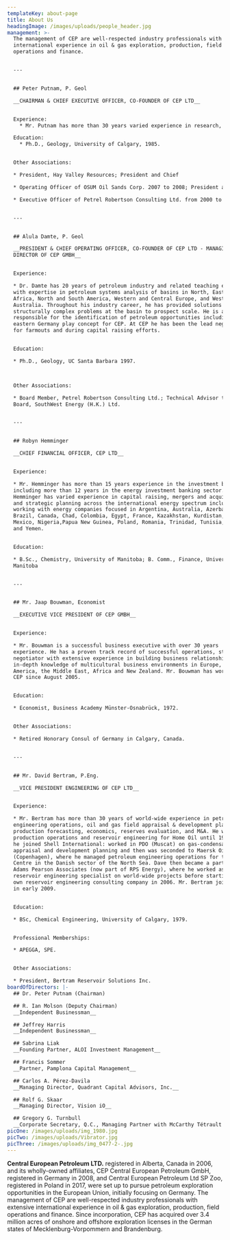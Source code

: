 ```yaml
---
templateKey: about-page
title: About Us
headingImage: /images/uploads/people_header.jpg
management: >-
  The management of CEP are well-respected industry professionals with extensive
  international experience in oil & gas exploration, production, field
  operations and finance.  


  ---  


  ## Peter Putnam, P. Geol

  __CHAIRMAN & CHIEF EXECUTIVE OFFICER, CO-FOUNDER OF CEP LTD__


  Experience:
    * Mr. Putnam has more than 30 years varied experience in research, operations (exploration, development, and thermal oil recovery), corporate management, strategic positioning, equity raising; and broad international experience covering 6 continents and over 30 countries. Dr. Putnam is a proven value creator who has led several companies, including CEP, into significant land positions in Canada, France, Australia, Germany, and Algeria.

  Education:
    * Ph.D., Geology, University of Calgary, 1985.


  Other Associations:

  * President, Hay Valley Resources; President and Chief

  * Operating Officer of OSUM Oil Sands Corp. 2007 to 2008; President and Chief

  * Executive Officer of Petrel Robertson Consulting Ltd. from 2000 to 2006.


  ---


  ## Alula Damte, P. Geol  

  __PRESIDENT & CHIEF OPERATING OFFICER, CO-FOUNDER OF CEP LTD - MANAGING
  DIRECTOR OF CEP GMBH__


  Experience:

  * Dr. Damte has 20 years of petroleum industry and related teaching experience
  with expertise in petroleum systems analysis of basins in North, East and West
  Africa, North and South America, Western and Central Europe, and Western
  Australia. Throughout his industry career, he has provided solutions to
  structurally complex problems at the basin to prospect scale. He is also
  responsible for the identification of petroleum opportunities including the
  eastern Germany play concept for CEP. At CEP he has been the lead negotiator
  for farmouts and during capital raising efforts.


  Education:

  * Ph.D., Geology, UC Santa Barbara 1997.



  Other Associations:

  * Board Member, Petrel Robertson Consulting Ltd.; Technical Advisor to the
  Board, SouthWest Energy (H.K.) Ltd.


  ---


  ## Robyn Hemminger 

  __CHIEF FINANCIAL OFFICER, CEP LTD__


  Experience:

  * Mr. Hemminger has more than 15 years experience in the investment business
  including more than 12 years in the energy investment banking sector.  Mr.
  Hemminger has varied experience in capital raising, mergers and acquisitions
  and strategic planning across the international energy spectrum including
  working with energy companies focused in Argentina, Australia, Azerbaijan,
  Brazil, Canada, Chad, Colombia, Egypt, France, Kazakhstan, Kurdistan, Libya,
  Mexico, Nigeria,Papua New Guinea, Poland, Romania, Trinidad, Tunisia, Turkey
  and Yemen.


  Education:

  * B.Sc., Chemistry, University of Manitoba; B. Comm., Finance, University of
  Manitoba


  ---


  ## Mr. Jaap Bouwman, Economist

  __EXECUTIVE VICE PRESIDENT OF CEP GMBH__


  Experience:

  * Mr. Bouwman is a successful business executive with over 30 years
  experience. He has a proven track record of successful operations, strong
  negotiator with extensive experience in building business relationships, with
  in-depth knowledge of multicultural business environments in Europe, North
  America, the Middle East, Africa and New Zealand. Mr. Bouwman has worked with
  CEP since August 2005.


  Education:

  * Economist, Business Academy Münster-Osnabrück, 1972.


  Other Associations:

  * Retired Honorary Consul of Germany in Calgary, Canada.


  ---


  ## Mr. David Bertram, P.Eng.

  __VICE PRESIDENT ENGINEERING OF CEP LTD__


  Experience: 

  * Mr. Bertram has more than 30 years of world-wide experience in petroleum
  engineering operations, oil and gas field appraisal & development planning,
  production forecasting, economics, reserves evaluation, and M&A. He worked in
  production operations and reservoir engineering for Home Oil until 1992, when
  he joined Shell International: worked in PDO (Muscat) on gas-condensate field
  appraisal and development planning and then was seconded to Maersk Oil
  (Copenhagen), where he managed petroleum engineering operations for the Tyra
  Centre in the Danish sector of the North Sea. Dave then became a partner in
  Adams Pearson Associates (now part of RPS Energy), where he worked as a
  reservoir engineering specialist on world-wide projects before starting his
  own reservoir engineering consulting company in 2006. Mr. Bertram joined CEP
  in early 2009.


  Education:

  * BSc, Chemical Engineering, University of Calgary, 1979.


  Professional Memberships: 

  * APEGGA, SPE.


  Other Associations:

  * President, Bertram Reservoir Solutions Inc.
boardOfDirectors: |-
  ## Dr. Peter Putnam (Chairman)

  ## R. Ian Molson (Deputy Chairman)
  __Independent Businessman__

  ## Jeffrey Harris
  __Independent Businessman__

  ## Sabrina Liak
  __Founding Partner, ALOI Investment Management__

  ## Francis Sommer
  __Partner, Pamplona Capital Management__

  ## Carlos A. Pérez-Davila
  __Managing Director, Quadrant Capital Advisors, Inc.__

  ## Rolf G. Skaar
  __Managing Director, Vision iO__

  ## Gregory G. Turnbull 
  __Corporate Secretary, Q.C., Managing Partner with McCarthy Tétrault LLp__
picOne: /images/uploads/img_1980.jpg
picTwo: /images/uploads/Vibrator.jpg
picThree: /images/uploads/img_0477-2-.jpg
---
```

**Central European Petroleum LTD.** registered in Alberta, Canada in 2006, and its wholly-owned affiliates, CEP Central European Petroleum GmbH, registered in Germany in 2008, and Central European Petroleum Ltd SP Zoo, registered in Poland in 2017, were set up to pursue petroleum exploration opportunities in the European Union, initially focusing on Germany. The management of CEP are well-respected industry professionals with extensive international experience in oil & gas exploration, production, field operations and finance. Since incorporation, CEP has acquired over 3.4 million acres of onshore and offshore exploration licenses in the German states of Mecklenburg-Vorpommern and Brandenburg.
